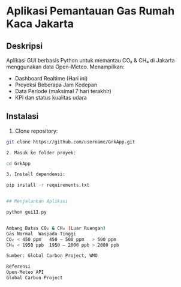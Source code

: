 # Aplikasi Pemantauan Gas Rumah Kaca Jakarta

## Deskripsi
Aplikasi GUI berbasis Python untuk memantau CO₂ & CH₄ di Jakarta menggunakan data Open-Meteo.
Menampilkan:
- Dashboard Realtime (Hari ini)
- Proyeksi Beberapa Jam Kedepan
- Data Periode (maksimal 7 hari terakhir)
- KPI dan status kualitas udara

## Instalasi

1. Clone repository:
```bash
git clone https://github.com/username/GrkApp.git

2. Masuk ke folder proyek:

cd GrkApp

3. Install dependensi:

pip install -r requirements.txt


## Menjalankan Aplikasi

python gui11.py


Ambang Batas CO₂ & CH₄ (Luar Ruangan)
Gas	Normal	Waspada	Tinggi
CO₂	< 450 ppm	450 – 500 ppm	> 500 ppm
CH₄	< 1950 ppb	1950 – 2000 ppb	> 2000 ppb

Sumber: Global Carbon Project, WMO

Referensi
Open-Meteo API
Global Carbon Project

